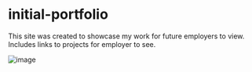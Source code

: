 # initial-portfolio

This site was created to showcase my work for future employers to view. Includes links to projects for employer to see. 

![image](https://user-images.githubusercontent.com/117704967/208767416-22a665cf-0cad-46e9-88e1-3fcd2ed4df77.png)
